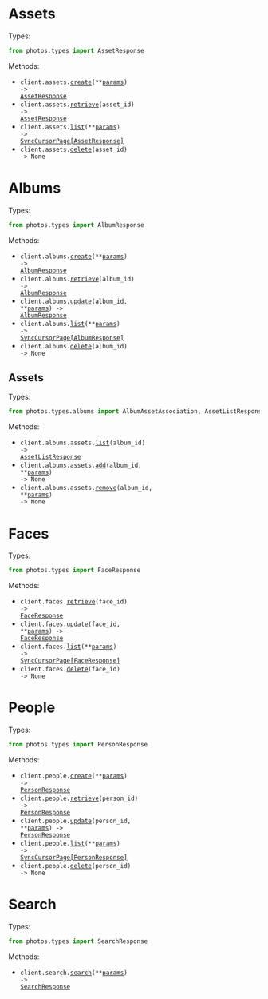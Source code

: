 # Assets

Types:

```python
from photos.types import AssetResponse
```

Methods:

- <code title="post /api/assets">client.assets.<a href="./src/photos/resources/assets.py">create</a>(\*\*<a href="src/photos/types/asset_create_params.py">params</a>) -> <a href="./src/photos/types/asset_response.py">AssetResponse</a></code>
- <code title="get /api/assets/{asset_id}">client.assets.<a href="./src/photos/resources/assets.py">retrieve</a>(asset_id) -> <a href="./src/photos/types/asset_response.py">AssetResponse</a></code>
- <code title="get /api/assets">client.assets.<a href="./src/photos/resources/assets.py">list</a>(\*\*<a href="src/photos/types/asset_list_params.py">params</a>) -> <a href="./src/photos/types/asset_response.py">SyncCursorPage[AssetResponse]</a></code>
- <code title="delete /api/assets/{asset_id}">client.assets.<a href="./src/photos/resources/assets.py">delete</a>(asset_id) -> None</code>

# Albums

Types:

```python
from photos.types import AlbumResponse
```

Methods:

- <code title="post /api/albums">client.albums.<a href="./src/photos/resources/albums/albums.py">create</a>(\*\*<a href="src/photos/types/album_create_params.py">params</a>) -> <a href="./src/photos/types/album_response.py">AlbumResponse</a></code>
- <code title="get /api/albums/{album_id}">client.albums.<a href="./src/photos/resources/albums/albums.py">retrieve</a>(album_id) -> <a href="./src/photos/types/album_response.py">AlbumResponse</a></code>
- <code title="patch /api/albums/{album_id}">client.albums.<a href="./src/photos/resources/albums/albums.py">update</a>(album_id, \*\*<a href="src/photos/types/album_update_params.py">params</a>) -> <a href="./src/photos/types/album_response.py">AlbumResponse</a></code>
- <code title="get /api/albums">client.albums.<a href="./src/photos/resources/albums/albums.py">list</a>(\*\*<a href="src/photos/types/album_list_params.py">params</a>) -> <a href="./src/photos/types/album_response.py">SyncCursorPage[AlbumResponse]</a></code>
- <code title="delete /api/albums/{album_id}">client.albums.<a href="./src/photos/resources/albums/albums.py">delete</a>(album_id) -> None</code>

## Assets

Types:

```python
from photos.types.albums import AlbumAssetAssociation, AssetListResponse
```

Methods:

- <code title="get /api/albums/{album_id}/assets">client.albums.assets.<a href="./src/photos/resources/albums/assets.py">list</a>(album_id) -> <a href="./src/photos/types/albums/asset_list_response.py">AssetListResponse</a></code>
- <code title="post /api/albums/{album_id}/assets">client.albums.assets.<a href="./src/photos/resources/albums/assets.py">add</a>(album_id, \*\*<a href="src/photos/types/albums/asset_add_params.py">params</a>) -> None</code>
- <code title="delete /api/albums/{album_id}/assets">client.albums.assets.<a href="./src/photos/resources/albums/assets.py">remove</a>(album_id, \*\*<a href="src/photos/types/albums/asset_remove_params.py">params</a>) -> None</code>

# Faces

Types:

```python
from photos.types import FaceResponse
```

Methods:

- <code title="get /api/faces/{face_id}">client.faces.<a href="./src/photos/resources/faces.py">retrieve</a>(face_id) -> <a href="./src/photos/types/face_response.py">FaceResponse</a></code>
- <code title="patch /api/faces/{face_id}">client.faces.<a href="./src/photos/resources/faces.py">update</a>(face_id, \*\*<a href="src/photos/types/face_update_params.py">params</a>) -> <a href="./src/photos/types/face_response.py">FaceResponse</a></code>
- <code title="get /api/faces">client.faces.<a href="./src/photos/resources/faces.py">list</a>(\*\*<a href="src/photos/types/face_list_params.py">params</a>) -> <a href="./src/photos/types/face_response.py">SyncCursorPage[FaceResponse]</a></code>
- <code title="delete /api/faces/{face_id}">client.faces.<a href="./src/photos/resources/faces.py">delete</a>(face_id) -> None</code>

# People

Types:

```python
from photos.types import PersonResponse
```

Methods:

- <code title="post /api/people">client.people.<a href="./src/photos/resources/people.py">create</a>(\*\*<a href="src/photos/types/person_create_params.py">params</a>) -> <a href="./src/photos/types/person_response.py">PersonResponse</a></code>
- <code title="get /api/people/{person_id}">client.people.<a href="./src/photos/resources/people.py">retrieve</a>(person_id) -> <a href="./src/photos/types/person_response.py">PersonResponse</a></code>
- <code title="patch /api/people/{person_id}">client.people.<a href="./src/photos/resources/people.py">update</a>(person_id, \*\*<a href="src/photos/types/person_update_params.py">params</a>) -> <a href="./src/photos/types/person_response.py">PersonResponse</a></code>
- <code title="get /api/people">client.people.<a href="./src/photos/resources/people.py">list</a>(\*\*<a href="src/photos/types/person_list_params.py">params</a>) -> <a href="./src/photos/types/person_response.py">SyncCursorPage[PersonResponse]</a></code>
- <code title="delete /api/people/{person_id}">client.people.<a href="./src/photos/resources/people.py">delete</a>(person_id) -> None</code>

# Search

Types:

```python
from photos.types import SearchResponse
```

Methods:

- <code title="get /api/search">client.search.<a href="./src/photos/resources/search.py">search</a>(\*\*<a href="src/photos/types/search_search_params.py">params</a>) -> <a href="./src/photos/types/search_response.py">SearchResponse</a></code>
